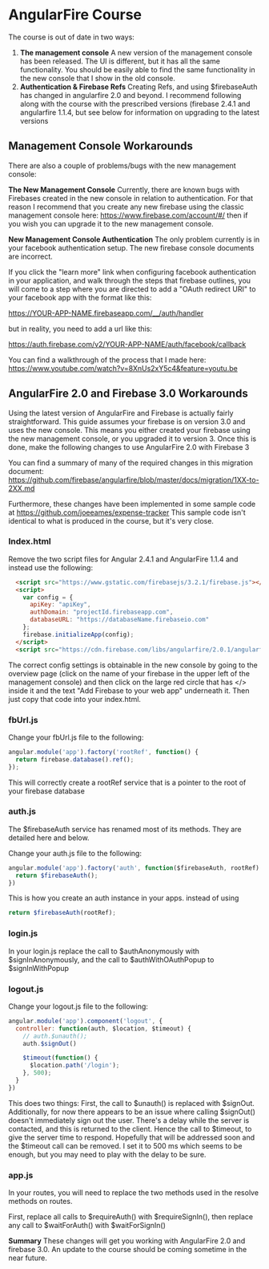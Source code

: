 AngularFire Course
========================

The course is out of date in two ways: 

1. **The management console** A new version of the management console has been released. The UI is different, but it has all the same functionality. You should be easily able to find the same functionality in the new console that I show in the old console.
2. **Authentication & Firebase Refs** Creating Refs, and using $firebaseAuth has changed in angularfire 2.0 and beyond. I recommend following along with the course with the prescribed versions (firebase 2.4.1 and angularfire 1.1.4, but see below for information on upgrading to the latest versions 

## Management Console Workarounds

There are also a couple of problems/bugs with the new management console:

**The New Management Console**
Currently, there are known bugs with Firebases created in the new console in relation to authentication. For that reason I recommend that you create any 
new firebase using the classic management console here: https://www.firebase.com/account/#/ then if you wish you can upgrade it to the new management console.

**New Management Console Authentication**
The only problem currently is in your facebook authentication setup. The new firebase console documents are incorrect. 

If you click the "learn more" link when configuring facebook authentication in your application, and walk through the steps that firebase outlines, you will come to a step where you are directed to add a "OAuth redirect URI" to your facebook app with the format like this:

https://YOUR-APP-NAME.firebaseapp.com/__/auth/handler 

but in reality, you need to add a url like this:

https://auth.firebase.com/v2/YOUR-APP-NAME/auth/facebook/callback

You can find a walkthrough of the process that I made here: https://www.youtube.com/watch?v=8XnUs2xY5c4&feature=youtu.be

## AngularFire 2.0 and Firebase 3.0 Workarounds

Using the latest version of AngularFire and Firebase is actually fairly straightforward. This guide assumes your firebase is on version 3.0 and uses the new console. This means you either
created your firebase using the new management console, or you upgraded it to version 3.  Once this is done, make the following changes to use AngularFire 2.0 with Firebase 3

You can find a summary of many of the required changes in this migration document: https://github.com/firebase/angularfire/blob/master/docs/migration/1XX-to-2XX.md

Furthermore, these changes have been implemented in some sample code at https://github.com/joeeames/expense-tracker
This sample code isn't identical to what is produced in the course, but it's very close.


### Index.html

Remove the two script files for Angular 2.4.1 and AngularFire 1.1.4 and instead use the following:

```html
  <script src="https://www.gstatic.com/firebasejs/3.2.1/firebase.js"></script>
  <script>
    var config = {
      apiKey: "apiKey",
      authDomain: "projectId.firebaseapp.com",
      databaseURL: "https://databaseName.firebaseio.com"
    };
    firebase.initializeApp(config);
  </script>
  <script src="https://cdn.firebase.com/libs/angularfire/2.0.1/angularfire.min.js"></script>
```

The correct config settings is obtainable in the new console by going to the overview page (click on the name of your firebase in the upper left of the management console) 
and then click on the large red circle that has </> inside it and the text "Add Firebase to your web app" underneath it. Then just copy that code into your index.html.

### fbUrl.js

Change your fbUrl.js file to the following:

```javascript
angular.module('app').factory('rootRef', function() {
  return firebase.database().ref();
});
```

This will correctly create a rootRef service that is a pointer to the root of your firebase database



### auth.js

The $firebaseAuth service has renamed most of its methods. They are detailed here and below.

Change your auth.js file to the following:

```javascript
angular.module('app').factory('auth', function($firebaseAuth, rootRef) {
  return $firebaseAuth();
})
```

This is how you create an auth instance in your apps. instead of using

```javascript
return $firebaseAuth(rootRef);
```

### login.js

In your login.js replace the call to $authAnonymously with $signInAnonymously, and the call to $authWithOAuthPopup to $signInWithPopup

### logout.js

Change your logout.js file to the following:

```javascript
angular.module('app').component('logout', {
  controller: function(auth, $location, $timeout) {
    // auth.$unauth();
    auth.$signOut()

    $timeout(function() {
      $location.path('/login');
    }, 500);
  }
})
```

This does two things: First, the call to $unauth() is replaced with $signOut. Additionally, for now there appears to be an issue where calling $signOut()
doesn't immediately sign out the user. There's a delay while the server is contacted, and this is returned to the client. Hence the call to $timeout, to give
the server time to respond. Hopefully that will be addressed soon and the $timeout call can be removed. I set it to 500 ms which seems to be enough, but you may
need to play with the delay to be sure.

### app.js

In your routes, you will need to replace the two methods used in the resolve methods on routes.

First, replace all calls to $requireAuth() with $requireSignIn(), then replace any call to $waitForAuth() with $waitForSignIn()

**Summary**
These changes will get you working with AngularFire 2.0 and firebase 3.0. An update to the course should be coming sometime in the near future.


